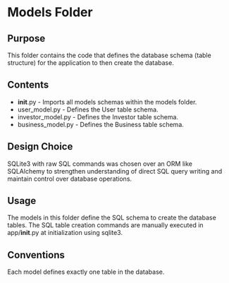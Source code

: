 # Models Folder

## Purpose
This folder contains the code that defines the database schema (table structure) for the application to then create the database. 

## Contents
- __init__.py - Imports all models schemas within the models folder.
- user_model.py - Defines the User table schema.
- investor_model.py - Defines the Investor table schema.
- business_model.py - Defines the Business table schema.

## Design Choice
SQLite3 with raw SQL commands was chosen over an ORM like SQLAlchemy to strengthen understanding of direct SQL query writing and maintain control over database operations.

## Usage
The models in this folder define the SQL schema to create the database tables. The SQL table creation commands are manually executed in app/__init__.py at initialization using sqlite3.

## Conventions
Each model defines exactly one table in the database.